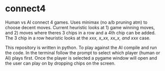 # connect4
Human vs AI connect 4 games. Uses minimax (no a/b pruning atm) to choose decent moves. Current heuristic looks at 1) game winning moves,
and 2) moves where theres 3 chips in a row and a 4th chip can be added. The 3 chip in a row heuristic looks at the _xxx, x_xx, xx_x, and xxx_ case. 

This repository is written in python. To play against the AI compile and run the code. In the terminal follow the prompt to select which player (human or AI) plays first. Once the player is selected a pygame window will open and the user can play on by dropping chips on the screen.

